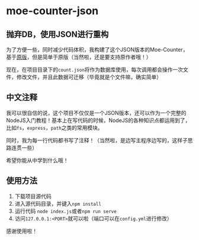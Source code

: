 # moe-counter-json

## 抛弃DB，使用JSON进行重构

为了方便一些，同时减少代码体积，我构建了这个JSON版本的Moe-Counter，基于[原版](https://github.com/journey-ad/Moe-counter)，但是简单于原版（当然啦，还是要支持原作者哦！）

现在，在项目目录下的`count.json`将作为数据库使用，每次调用都会操作一次文件，修改文件，并且此数据可迁移（毕竟就是个文件嘛，确实简单）

## 中文注释

我可以很自信的说，这个项目不仅仅是一个JSON版本，还可以作为一个完整的NodeJS入门教程！基本上在写代码的时候，NodeJS的各种知识点都运用到了，比如`fs`，`express`，`path`之类的常用模块。

同时，我为每一行代码都书写了注释！（当然啦，是边写主程序边写的，这样子思路连贯一些）

希望你能从中学到什么哦！

## 使用方法

1. 下载项目源代码
2. 进入源代码目录，并键入`npm install`
3. 运行代码 `node index.js`或者`npm run serve`
4. 访问`127.0.0.1:<PORT>`就可以啦（端口可以在`config.yml`进行修改）

感谢使用啦！
